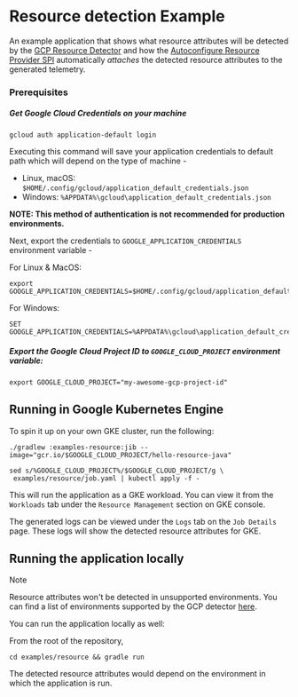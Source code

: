 # Resource detection Example

An example application that shows what resource attributes will be detected by the [GCP Resource Detector](https://github.com/open-telemetry/opentelemetry-java-contrib/tree/main/gcp-resources) and how the [Autoconfigure Resource Provider SPI](https://github.com/open-telemetry/opentelemetry-java/tree/main/sdk-extensions/autoconfigure#resource-provider-spi) automatically *attaches* the detected resource attributes to the generated telemetry.

### Prerequisites

##### Get Google Cloud Credentials on your machine

```shell
gcloud auth application-default login
```
Executing this command will save your application credentials to default path which will depend on the type of machine -
- Linux, macOS: `$HOME/.config/gcloud/application_default_credentials.json`
- Windows: `%APPDATA%\gcloud\application_default_credentials.json`

**NOTE: This method of authentication is not recommended for production environments.**

Next, export the credentials to `GOOGLE_APPLICATION_CREDENTIALS` environment variable -

For Linux & MacOS:
```shell
export GOOGLE_APPLICATION_CREDENTIALS=$HOME/.config/gcloud/application_default_credentials.json
```

For Windows:
```shell
SET GOOGLE_APPLICATION_CREDENTIALS=%APPDATA%\gcloud\application_default_credentials.json
```

##### Export the Google Cloud Project ID to `GOOGLE_CLOUD_PROJECT` environment variable:

```shell
export GOOGLE_CLOUD_PROJECT="my-awesome-gcp-project-id"
```

## Running in Google Kubernetes Engine

To spin it up on your own GKE cluster, run the following:
```shell
./gradlew :examples-resource:jib --image="gcr.io/$GOOGLE_CLOUD_PROJECT/hello-resource-java"

sed s/%GOOGLE_CLOUD_PROJECT%/$GOOGLE_CLOUD_PROJECT/g \
 examples/resource/job.yaml | kubectl apply -f -
```

This will run the application as a GKE workload. You can view it from the `Workloads` tab under the `Resource Management` section on GKE console. 

The generated logs can be viewed under the `Logs` tab on the `Job Details` page. These logs will show the detected resource attributes for GKE.

## Running the application locally

> [!NOTE]
> Resource attributes won't be detected in unsupported environments. You can find a list of environments supported by the GCP detector [here](https://github.com/open-telemetry/opentelemetry-java-contrib/tree/main/gcp-resources).

You can run the application locally as well:

From the root of the repository,
```shell
cd examples/resource && gradle run
```

The detected resource attributes would depend on the environment in which the application is run.
